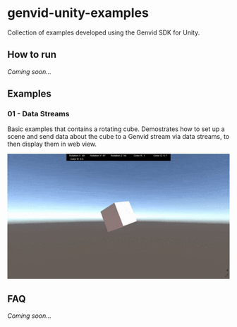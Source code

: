 # genvid-unity-examples
Collection of examples developed using the Genvid SDK for Unity.

## How to run
*Coming soon...*

## Examples
### 01 - Data Streams 
Basic examples that contains a rotating cube. Demostrates how to set up a scene and send data about the cube to a Genvid stream via data streams, to then display them in web view.

![Data Stream example](./img/01.gif)

## FAQ
*Coming soon...*
